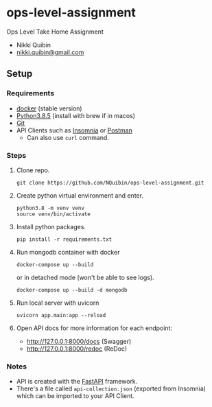 # ops-level-assignment
Ops Level Take Home Assignment
* Nikki Quibin
* nikki.quibin@gmail.com

## Setup
### Requirements
* [docker](https://www.docker.com/products/docker-desktop) (stable version)
* [Python3.8.5](https://www.python.org/downloads/) (install with brew if in macos)
* [Git](https://git-scm.com/downloads)
* API Clients such as [Insomnia](https://insomnia.rest/) or [Postman](https://www.postman.com/)
    * Can also use `curl` command.

### Steps
1. Clone repo.
    ```
    git clone https://github.com/NQuibin/ops-level-assignment.git
    ```
2. Create python virtual environment and enter.
    ```
    python3.8 -m venv venv
    source venv/bin/activate 
    ```
3. Install python packages.
    ```
    pip install -r requirements.txt
    ```
4. Run mongodb container with docker
    ```
    docker-compose up --build
    ```
    or in detached mode (won't be able to see logs).
    ```
    docker-compose up --build -d mongodb
    ```
5. Run local server with uvicorn
    ```
    uvicorn app.main:app --reload
    ```

6. Open API docs for more information for each endpoint:
    * http://127.0.0.1:8000/docs (Swagger)
    * http://127.0.0.1:8000/redoc (ReDoc)
   
### Notes
* API is created with the [FastAPI](https://fastapi.tiangolo.com/)
framework.
* There's a file called `api-collection.json` (exported from Insomnia) which can be imported
to your API Client.
